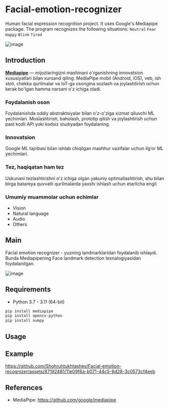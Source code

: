 # Facial-emotion-recognizer
Human facial expression recognition project. It uses Google's Mediapipe package. The program recognizes the following situations: `Neutral` `Fear` `Happy` `Blink` `Tired`

![image](https://github.com/Shohruhtukhtashev/Facial-emotion-recognizer/assets/87192481/ab645643-19b1-4635-9c9a-45018137cd00)

## Introduction
**[Mediapipe](https://developers.google.com/mediapipe)** — mijozlaringizni mashinani o'rganishning innovatsion xususiyatlari bilan xursand qiling. MediaPipe mobil (Android, iOS), veb, ish stoli, chekka qurilmalar va IoT-ga osongina sozlash va joylashtirish uchun kerak bo'lgan hamma narsani o'z ichiga oladi.<br>

### Foydalanish oson
Foydalanishda oddiy abstraktsiyalar bilan o'z-o'ziga xizmat qiluvchi ML yechimlari. Moslashtirish, baholash, prototip qilish va joylashtirish uchun past kodli API yoki kodsiz studiyadan foydalaning.

### Innovatsion
<p> Google ML tajribasi bilan ishlab chiqilgan mashhur vazifalar uchun ilg‘or ML yechimlari. </p>

### Tez, haqiqatan ham tez
<p> Uskunani tezlashtirishni o'z ichiga olgan yakuniy optimallashtirish, shu bilan birga batareya quvvatli qurilmalarda yaxshi ishlash uchun etarlicha engil. </p>

### Umumiy muammolar uchun echimlar
  - Vision
  - Natural language
  - Audio
  - Others

## Main
Facial emotion recognizer - yuzning landmarklaridan foydalanib ishlaydi. Bunda Mediapipening Face landmark detection texnalogiyasidan foydalanilgan.

![image](https://github.com/Shohruhtukhtashev/Facial-emotion-recognizer/assets/87192481/b22b4da2-5a19-4455-b8c3-56b618bd5b25)

## Requirements
- Python 3.7 - 3.11 (64-bit)
```py
pip install mediapipe
pip install opencv-python
pip install numpy
```
## Usage

## Example

https://github.com/Shohruhtukhtashev/Facial-emotion-recognizer/assets/87192481/11e09f6a-b071-44c5-8d28-3c0573cf4eeb

## References
* MediaPipe: https://github.com/google/mediapipe
